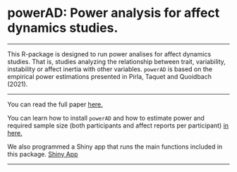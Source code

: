 # powerAD: Power analysis for affect dynamics studies.
***

This R-package is designed to run power analises for affect dynamics studies. That is, studies analyzing the relationship between trait, variability, instability or affect inertia with other variables. `powerAD` is based on the empirical power estimations presented in Pirla, Taquet and Quoidbach (2021). 

***

You can read the full paper [here.](https://www.google.com)


You can learn how to install `powerAD` and how to estimate power and required sample size (both participants and affect reports per participant) [in here.](https://sergiopirla.github.io/powerAD/articles/powerAD.html)

We also programmed a Shiny app that runs the main functions included in this package. [Shiny App](https://sergiopirla.shinyapps.io/powerADapp/)

***
